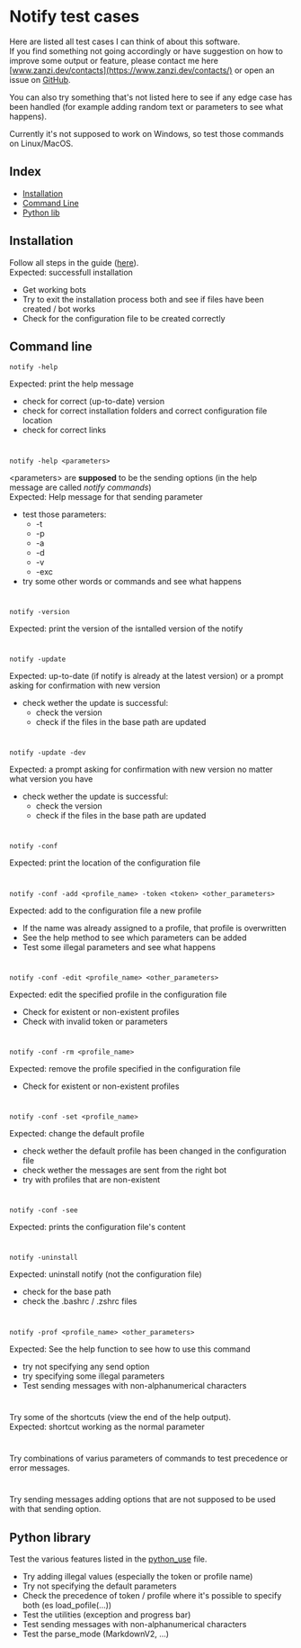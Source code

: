 # Notify test cases

Here are listed all test cases I can think of about this software.  
If you find something not going accordingly or have suggestion on how to improve some output or feature, please contact me here [www.zanzi.dev/contacts](https://www.zanzi.dev/contacts/) or open an issue on <a target="_blank" href="https://github.com/Zanzibarr/Telegram_Python_Notifier/issues">GitHub</a>.  

You can also try something that's not listed here to see if any edge case has been handled (for example adding random text or parameters to see what happens).  

Currently it's not supposed to work on Windows, so test those commands on Linux/MacOS.

## Index
- [Installation](#installation)
- [Command Line](#command-line)
- [Python lib](#python-library)

## Installation

Follow all steps in the guide (<a target="_blank" href="https://github.com/Zanzibarr/Telegram_Python_Notifier/blob/main/readme.md">here</a>).  
Expected: successfull installation
- Get working bots
- Try to exit the installation process both and see if files have been created / bot works
- Check for the configuration file to be created correctly

## Command line

```shell
notify -help
```
Expected: print the help message
- check for correct (up-to-date) version
- check for correct installation folders and correct configuration file location
- check for correct links

#

```shell
notify -help <parameters>
```
\<parameters> are **supposed** to be the sending options (in the help message are called *notify commands*)  
Expected: Help message for that sending parameter
- test those parameters:
    - -t
    - -p
    - -a
    - -d
    - -v
    - -exc
- try some other words or commands and see what happens

#

```shell
notify -version
```
Expected: print the version of the isntalled version of the notify

#

```shell
notify -update
```
Expected: up-to-date (if notify is already at the latest version) or a prompt asking for confirmation with new version
- check wether the update is successful:
    - check the version
    - check if the files in the base path are updated

#

```shell
notify -update -dev
```
Expected: a prompt asking for confirmation with new version no matter what version you have
- check wether the update is successful:
    - check the version
    - check if the files in the base path are updated

#

```shell
notify -conf
```
Expected: print the location of the configuration file

#

```shell
notify -conf -add <profile_name> -token <token> <other_parameters>
```
Expected: add to the configuration file a new profile
- If the name was already assigned to a profile, that profile is overwritten
- See the help method to see which parameters can be added
- Test some illegal parameters and see what happens

#

```shell
notify -conf -edit <profile_name> <other_parameters>
```
Expected: edit the specified profile in the configuration file  
- Check for existent or non-existent profiles
- Check with invalid token or parameters

#

```shell
notify -conf -rm <profile_name>
```
Expected: remove the profile specified in the configuration file
- Check for existent or non-existent profiles

#

```shell
notify -conf -set <profile_name>
```
Expected: change the default profile
- check wether the default profile has been changed in the configuration file
- check wether the messages are sent from the right bot
- try with profiles that are non-existent

#

```shell
notify -conf -see
```
Expected: prints the configuration file's content

#

```shell
notify -uninstall
```
Expected: uninstall notify (not the configuration file)
- check for the base path
- check the .bashrc / .zshrc files

#

```shell
notify -prof <profile_name> <other_parameters>
```
Expected: See the help function to see how to use this command
- try not specifying any send option
- try specifying some illegal parameters
- Test sending messages with non-alphanumerical characters

#

Try some of the shortcuts (view the end of the help output).  
Expected: shortcut working as the normal parameter

#

Try combinations of varius parameters of commands to test precedence or error messages.  

#

Try sending messages adding options that are not supposed to be used with that sending option.  


## Python library

Test the various features listed in the <a target="_blank" href="https://github.com/Zanzibarr/Telegram_Python_Notifier/blob/main/docs/python_use.md">python_use</a> file.  
- Try adding illegal values (especially the token or profile name)
- Try not specifying the default parameters
- Check the precedence of token / profile where it's possible to specify both (es load_pofile(...))
- Test the utilities (exception and progress bar)
- Test sending messages with non-alphanumerical characters
- Test the parse_mode (MarkdownV2, ...)